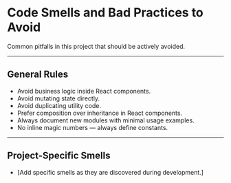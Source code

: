 # Code Smells and Bad Practices to Avoid

Common pitfalls in this project that should be actively avoided.

---

## General Rules

- Avoid business logic inside React components.
- Avoid mutating state directly.
- Avoid duplicating utility code.
- Prefer composition over inheritance in React components.
- Always document new modules with minimal usage examples.
- No inline magic numbers — always define constants.

---

## Project-Specific Smells

- [Add specific smells as they are discovered during development.]
